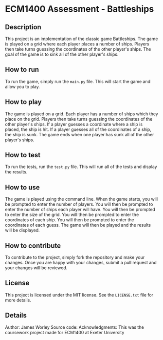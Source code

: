 # ECM1400 Assessment - Battleships

## Description

This project is an implementation of the classic game Battleships. The game is played on a grid where each player places a number of ships. Players then take turns guessing the coordinates of the other player's ships. The goal of the game is to sink all of the other player's ships.

## How to run

To run the game, simply run the `main.py` file. This will start the game and allow you to play.

## How to play

The game is played on a grid. Each player has a number of ships which they place on the grid. Players then take turns guessing the coordinates of the other player's ships. If a player guesses a coordinate where a ship is placed, the ship is hit. If a player guesses all of the coordinates of a ship, the ship is sunk. The game ends when one player has sunk all of the other player's ships.

## How to test

To run the tests, run the `test.py` file. This will run all of the tests and display the results.

## How to use

The game is played using the command line. When the game starts, you will be prompted to enter the number of players. You will then be prompted to enter the number of ships each player will have. You will then be prompted to enter the size of the grid. You will then be prompted to enter the coordinates of each ship. You will then be prompted to enter the coordinates of each guess. The game will then be played and the results will be displayed.

## How to contribute

To contribute to the project, simply fork the repository and make your changes. Once you are happy with your changes, submit a pull request and your changes will be reviewed.

## License

This project is licensed under the MIT license. See the `LICENSE.txt` file for more details.

## Details

Author: James Worley
Source code:
Acknowledgments: This was the coursework project made for ECM1400 at Exeter University
